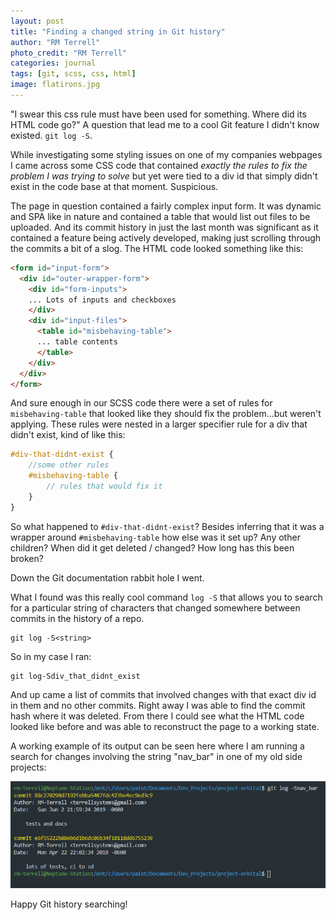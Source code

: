 ```yaml
---
layout: post
title: "Finding a changed string in Git history"
author: "RM Terrell"
photo_credit: "RM Terrell"
categories: journal
tags: [git, scss, css, html]
image: flatirons.jpg
---
```


"I swear this css rule must have been used for something. Where did its HTML code go?" A question that lead me to a cool Git feature I didn't know existed. `git log -S`.

While investigating some styling issues on one of my companies webpages I came across some CSS code that contained _exactly the rules to fix the problem I was trying to solve_ but yet were tied to a div id that simply didn't exist in the code base at that moment. Suspicious.

The page in question contained a fairly complex input form. It was dynamic and SPA like in nature and contained a table that would list out files to be uploaded. And its commit history in just the last month was significant as it contained a feature being actively developed, making just scrolling through the commits a bit of a slog. The HTML code looked something like this:

```HTML
<form id="input-form">
  <div id="outer-wrapper-form">
    <div id="form-inputs">
    ... Lots of inputs and checkboxes
    </div>
    <div id="input-files">
      <table id="misbehaving-table">
      ... table contents
      </table>
    </div>
  </div>
</form>
```

And sure enough in our SCSS code there were a set of rules for `misbehaving-table` that looked like they should fix the problem...but weren't applying. These rules were nested in a larger specifier rule for a div that didn't exist, kind of like this:

```scss
#div-that-didnt-exist {
    //some other rules
    #misbehaving-table {
        // rules that would fix it
    }
}
```

So what happened to `#div-that-didnt-exist`? Besides inferring that it was a wrapper around `#misbehaving-table` how else was it set up? Any other children? When did it get deleted / changed? How long has this been broken?

Down the Git documentation rabbit hole I went.

What I found was this really cool command `log -S` that allows you to search for a particular string of characters that changed somewhere between commits in the history of a repo.

```console
git log -S<string>
```

So in my case I ran:

```console
git log-Sdiv_that_didnt_exist
```

And up came a list of commits that involved changes with that exact div id in them and no other commits. Right away I was able to find the commit hash where it was deleted. From there I could see what the HTML code looked like before and was able to reconstruct the page to a working state.

A working example of its output can be seen here where I am running a search for changes involving the string "nav_bar" in one of my old side projects:

![git](/assets/img/finding-changed-strings-in-git/git_log_s.png)

Happy Git history searching!
